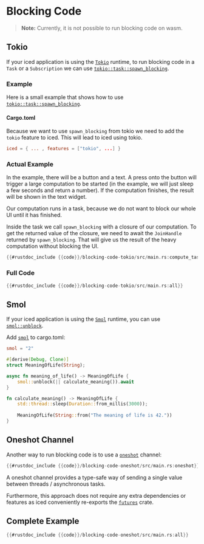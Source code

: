 # Blocking Code

> **Note:** Currently, it is not possible to run blocking code on wasm.


## Tokio
If your iced application is using the [`Tokio`](https://docs.rs/tokio/latest/tokio/) runtime, to run blocking code in a `Task` or a `Subscription` we can use [`tokio::task::spawn_blocking`](https://docs.rs/tokio/latest/tokio/task/fn.spawn_blocking.html).

### Example
Here is a small example that shows how to use [`tokio::task::spawn_blocking`](https://docs.rs/tokio/latest/tokio/task/fn.spawn_blocking.html).

#### Cargo.toml
Because we want to use `spawn_blocking` from tokio we need to add the `tokio` feature to iced. This will lead to iced using tokio.
```toml
iced = { ... , features = ["tokio", ...] }
```

### Actual Example
In the example, there will be a button and a text. A press onto the button will trigger a large computation to be started (in the example, we will just sleep a few seconds and return a number). 
If the computation finishes, the result will be shown in the text widget.

Our computation runs in a task, because we do not want to block our whole UI until it has finished.

Inside the task we call `spawn_blocking` with a closure of our computation. To get the returned value of the closure, we need to await the `JoinHandle`  returned by `spawn_blocking`.
That will give us the result of the heavy computation without blocking the UI.

```rust
{{#rustdoc_include {{code}}/blocking-code-tokio/src/main.rs:compute_task}}
```

### Full Code
```rust
{{#rustdoc_include {{code}}/blocking-code-tokio/src/main.rs:all}}
```

## Smol
If your iced application is using the [`Smol`](https://docs.rs/smol) runtime, you can use [`smol::unblock`](https://docs.rs/smol/latest/smol/fn.unblock.html).

Add [`smol`](https://docs.rs/smol/latest/smol/) to cargo.toml:

```toml
smol = "2"
```

```rust
#[derive(Debug, Clone)]
struct MeaningOfLife(String);

async fn meaning_of_life() -> MeaningOfLife {
    smol::unblock(|| calculate_meaning()).await
}

fn calculate_meaning() -> MeaningOfLife {
    std::thread::sleep(Duration::from_millis(3000));
    
    MeaningOfLife(String::from("The meaning of life is 42."))
}


```
## Oneshot Channel

Another way to run blocking code is to use a [`oneshot`](https://docs.rs/futures/latest/futures/channel/oneshot/index.html) channel:

```rust
{{#rustdoc_include {{code}}/blocking-code-oneshot/src/main.rs:oneshot}}

```
A oneshot channel provides a type-safe way of sending a single value between threads / asynchronous tasks.

Furthermore, this approach does not require any extra dependencies or features as iced conveniently re-exports the [`futures`](https://docs.rs/futures/latest/futures) crate.

## Complete Example
```rust
{{#rustdoc_include {{code}}/blocking-code-oneshot/src/main.rs:all}}

```